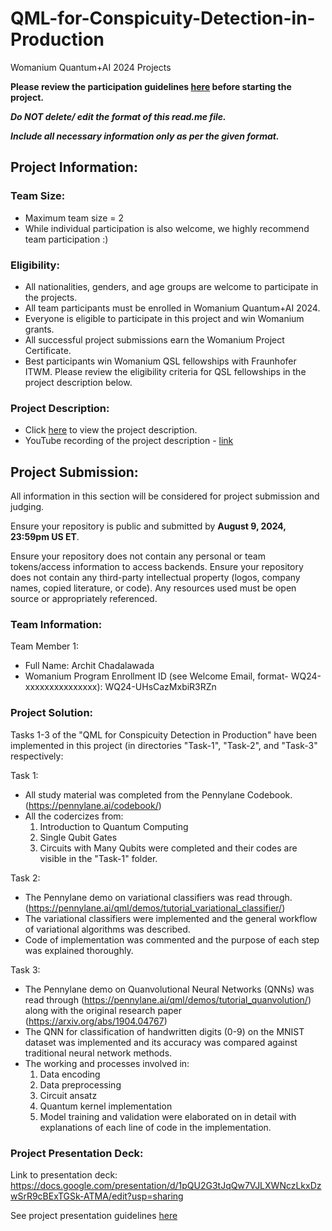 # QML-for-Conspicuity-Detection-in-Production
Womanium Quantum+AI 2024 Projects

**Please review the participation guidelines [here](https://github.com/womanium-quantum/Quantum-AI-2024) before starting the project.**

_**Do NOT delete/ edit the format of this read.me file.**_

_**Include all necessary information only as per the given format.**_

## Project Information:

### Team Size:
  - Maximum team size = 2
  - While individual participation is also welcome, we highly recommend team participation :)

### Eligibility:
  - All nationalities, genders, and age groups are welcome to participate in the projects.
  - All team participants must be enrolled in Womanium Quantum+AI 2024.
  - Everyone is eligible to participate in this project and win Womanium grants.
  - All successful project submissions earn the Womanium Project Certificate.
  - Best participants win Womanium QSL fellowships with Fraunhofer ITWM. Please review the eligibility criteria for QSL fellowships in the project description below.

### Project Description:
  - Click [here](https://drive.google.com/file/d/1AcctFeXjchtEhYzPUsHpP_b4HGlI4kq9/view?usp=sharing) to view the project description.
  - YouTube recording of the project description - [link](https://youtu.be/Ac1ihFcTRTc?si=i6AIVfQQh8ymYQYp)

## Project Submission:
All information in this section will be considered for project submission and judging.

Ensure your repository is public and submitted by **August 9, 2024, 23:59pm US ET**.

Ensure your repository does not contain any personal or team tokens/access information to access backends. Ensure your repository does not contain any third-party intellectual property (logos, company names, copied literature, or code). Any resources used must be open source or appropriately referenced.

### Team Information:
Team Member 1:
 - Full Name: Archit Chadalawada
 - Womanium Program Enrollment ID (see Welcome Email, format- WQ24-xxxxxxxxxxxxxxx): WQ24-UHsCazMxbiR3RZn

### Project Solution:
Tasks 1-3 of the "QML for Conspicuity Detection in Production" have been implemented in this project (in directories "Task-1", "Task-2", and "Task-3" respectively:

Task 1:
  - All study material was completed from the Pennylane Codebook. (https://pennylane.ai/codebook/)
  - All the codercizes from:
      1. Introduction to Quantum Computing
      2. Single Qubit Gates
      3. Circuits with Many Qubits
    were completed and their codes are visible in the "Task-1" folder.

Task 2:
  - The Pennylane demo on variational classifiers was read through. (https://pennylane.ai/qml/demos/tutorial_variational_classifier/)
  - The variational classifiers were implemented and the general workflow of variational algorithms was described.
  - Code of implementation was commented and the purpose of each step was explained thoroughly.

Task 3:
  - The Pennylane demo on Quanvolutional Neural Networks (QNNs) was read through (https://pennylane.ai/qml/demos/tutorial_quanvolution/) along with the original research paper (https://arxiv.org/abs/1904.04767)
  - The QNN for classification of handwritten digits (0-9) on the MNIST dataset was implemented and its accuracy was compared against traditional neural network methods.
  - The working and processes involved in:
      1. Data encoding
      2. Data preprocessing
      3. Circuit ansatz
      4. Quantum kernel implementation
      5. Model training and validation
    were elaborated on in detail with explanations of each line of code in the implementation.

### Project Presentation Deck:

Link to presentation deck: https://docs.google.com/presentation/d/1pQU2G3tJqQw7VJLXWNczLkxDzwSrR9cBExTGSk-ATMA/edit?usp=sharing

See project presentation guidelines [here](https://docs.google.com/document/d/13nWF8AxFAfFYTWEYPT3BpPdYkqtxxSAjmuXj_zcMh-E/edit?usp=sharing)

